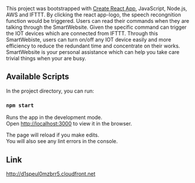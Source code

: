 This project was bootstrapped with [Create React App](https://github.com/facebook/create-react-app), JavaScript, Node.js, AWS and IFTTT.
By clicking the react app-logo, the speech recongnition function would be triggered. Users can read their commands when they are talking through the SmartWebsite. Given the specific command can trigger the IOT devices which are connected from IFTTT. Through this SmartWebiste, users can turn on/off any IOT device easily and more efficiency to reduce the redundant time and concentrate on their works. SmartWebsite is your personal assistance which can help you take care trivial things when your are busy.

## Available Scripts

In the project directory, you can run:

### `npm start`

Runs the app in the development mode.<br />
Open [http://localhost:3000](http://localhost:3000) to view it in the browser.

The page will reload if you make edits.<br />
You will also see any lint errors in the console.

## Link

http://d1speul0mzbrr5.cloudfront.net


